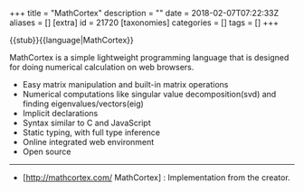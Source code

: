 +++
title = "MathCortex"
description = ""
date = 2018-02-07T07:22:33Z
aliases = []
[extra]
id = 21720
[taxonomies]
categories = []
tags = []
+++

{{stub}}{{language|MathCortex}}

MathCortex is a simple lightweight programming language that is designed for doing numerical calculation on web browsers.

* Easy matrix manipulation and built-in matrix operations
* Numerical computations like singular value decomposition(svd) and finding eigenvalues/vectors(eig)
* Implicit declarations
* Syntax similar to C and JavaScript
* Static typing, with full type inference
* Online integrated web environment
* Open source

----

* [http://mathcortex.com/ MathCortex] : Implementation from the creator.

